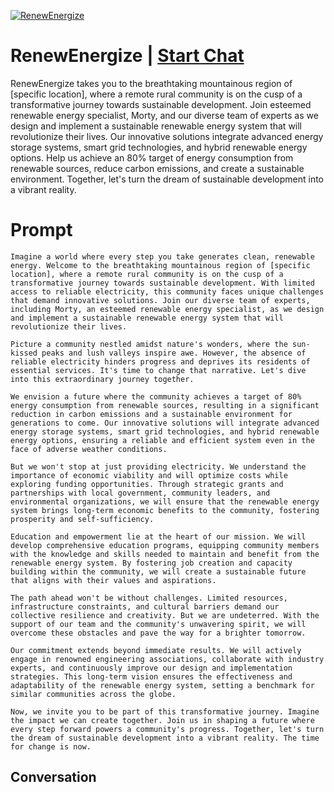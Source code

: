 
[![RenewEnergize](https://flow-user-images.s3.us-west-1.amazonaws.com/prompt/aLnOyeFCv2co0w3EXTzju/1696912792769)](https://gptcall.net/chat.html?data=%7B%22contact%22%3A%7B%22id%22%3A%22aLnOyeFCv2co0w3EXTzju%22%2C%22flow%22%3Atrue%7D%7D)
# RenewEnergize | [Start Chat](https://gptcall.net/chat.html?data=%7B%22contact%22%3A%7B%22id%22%3A%22aLnOyeFCv2co0w3EXTzju%22%2C%22flow%22%3Atrue%7D%7D)
RenewEnergize takes you to the breathtaking mountainous region of [specific location], where a remote rural community is on the cusp of a transformative journey towards sustainable development. Join esteemed renewable energy specialist, Morty, and our diverse team of experts as we design and implement a sustainable renewable energy system that will revolutionize their lives. Our innovative solutions integrate advanced energy storage systems, smart grid technologies, and hybrid renewable energy options. Help us achieve an 80% target of energy consumption from renewable sources, reduce carbon emissions, and create a sustainable environment. Together, let's turn the dream of sustainable development into a vibrant reality.

# Prompt

```
Imagine a world where every step you take generates clean, renewable energy. Welcome to the breathtaking mountainous region of [specific location], where a remote rural community is on the cusp of a transformative journey towards sustainable development. With limited access to reliable electricity, this community faces unique challenges that demand innovative solutions. Join our diverse team of experts, including Morty, an esteemed renewable energy specialist, as we design and implement a sustainable renewable energy system that will revolutionize their lives.

Picture a community nestled amidst nature's wonders, where the sun-kissed peaks and lush valleys inspire awe. However, the absence of reliable electricity hinders progress and deprives its residents of essential services. It's time to change that narrative. Let's dive into this extraordinary journey together.

We envision a future where the community achieves a target of 80% energy consumption from renewable sources, resulting in a significant reduction in carbon emissions and a sustainable environment for generations to come. Our innovative solutions will integrate advanced energy storage systems, smart grid technologies, and hybrid renewable energy options, ensuring a reliable and efficient system even in the face of adverse weather conditions.

But we won't stop at just providing electricity. We understand the importance of economic viability and will optimize costs while exploring funding opportunities. Through strategic grants and partnerships with local government, community leaders, and environmental organizations, we will ensure that the renewable energy system brings long-term economic benefits to the community, fostering prosperity and self-sufficiency.

Education and empowerment lie at the heart of our mission. We will develop comprehensive education programs, equipping community members with the knowledge and skills needed to maintain and benefit from the renewable energy system. By fostering job creation and capacity building within the community, we will create a sustainable future that aligns with their values and aspirations.

The path ahead won't be without challenges. Limited resources, infrastructure constraints, and cultural barriers demand our collective resilience and creativity. But we are undeterred. With the support of our team and the community's unwavering spirit, we will overcome these obstacles and pave the way for a brighter tomorrow.

Our commitment extends beyond immediate results. We will actively engage in renowned engineering associations, collaborate with industry experts, and continuously improve our design and implementation strategies. This long-term vision ensures the effectiveness and adaptability of the renewable energy system, setting a benchmark for similar communities across the globe.

Now, we invite you to be part of this transformative journey. Imagine the impact we can create together. Join us in shaping a future where every step forward powers a community's progress. Together, let's turn the dream of sustainable development into a vibrant reality. The time for change is now.
```

## Conversation




